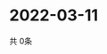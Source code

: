 # 2022-03-11
  共 0条

  <!-- BEGIN -->
  <!-- 最后更新时间Fri Mar 11 2022 19:03:23 GMT+0000 (Coordinated Universal Time) -->
  
  <!-- END -->
  
  